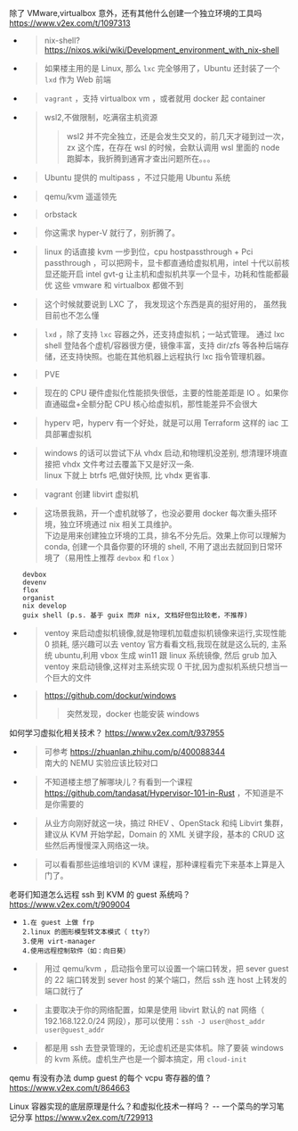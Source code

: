 
除了 VMware,virtualbox 意外，还有其他什么创建一个独立环境的工具吗 https://www.v2ex.com/t/1097313
- > nix-shell? https://nixos.wiki/wiki/Development_environment_with_nix-shell
- > 如果楼主用的是 Linux, 那么 `lxc` 完全够用了，Ubuntu 还封装了一个 `lxd` 作为 Web 前端
- > `vagrant` ，支持 virtualbox vm ，或者就用 docker 起 container
- > wsl2,不做限制，吃满宿主机资源
  >> wsl2 并不完全独立，还是会发生交叉的，前几天才碰到过一次，zx 这个库，在存在 wsl 的时候，会默认调用 wsl 里面的 node 跑脚本，我折腾到通宵才查出问题所在。。。
- > Ubuntu 提供的 multipass ，不过只能用 Ubuntu 系统
- > qemu/kvm 遥遥领先
- > orbstack
- > 你这需求 hyper-V 就行了，别折腾了。
- > linux 的话直接 kvm 一步到位，cpu hostpassthrough + Pci passthrough ，可以把网卡，显卡都直通给虚拟机用，intel 十代以前核显还能开启 intel gvt-g 让主机和虚拟机共享一个显卡，功耗和性能都最优 这些 vmware 和 virtualbox 都做不到
- > 这个时候就要说到 LXC 了， 我发现这个东西是真的挺好用的， 虽然我目前也不怎么懂
- > `lxd` ，除了支持 `lxc` 容器之外，还支持虚拟机；一站式管理。 通过 lxc shell 登陆各个虚机/容器很方便，镜像丰富，支持 dir/zfs 等各种后端存储，还支持快照。也能在其他机器上远程执行 lxc 指令管理机器。
- > PVE
- > 现在的 CPU 硬件虚拟化性能损失很低，主要的性能差距是 IO 。如果你直通磁盘+全额分配 CPU 核心给虚拟机，那性能差异不会很大
- > hyperv 吧，hyperv 有一个好处，就是可以用 Terraform 这样的 iac 工具部署虚拟机
- > windows 的话可以尝试下从 vhdx 启动,和物理机没差别, 想清理环境直接把 vhdx 文件考过去覆盖下又是好汉一条. <br> linux 下就上 btrfs 吧,做好快照, 比 vhdx 更省事.
- > vagrant 创建 libvirt 虚拟机
- > 这场景我熟，开一个虚机就够了，也没必要用 docker 每次重头搭环境，独立环境通过 nix 相关工具维护。 <br> 下边是用来创建独立环境的工具，排名不分先后。效果上你可以理解为 conda, 创建一个具备你要的环境的 shell, 不用了退出去就回到日常环境了（易用性上推荐 `devbox` 和 `flox` ）
  ```console
  devbox
  devenv
  flox
  organist
  nix develop
  guix shell (p.s. 基于 guix 而非 nix, 文档好但包比较老，不推荐)
  ```
- > ventoy 来启动虚拟机镜像,就是物理机加载虚拟机镜像来运行,实现性能 0 损耗, 感兴趣可以去 ventoy 官方看看文档,我现在就是这么玩的, 主系统 ubuntu,利用 vbox 生成 win11 跟 linux 系统镜像, 然后 grub 加入 ventoy 来启动镜像,这样对主系统实现 0 干扰,因为虚拟机系统只想当一个巨大的文件
- > https://github.com/dockur/windows
  >> 突然发现，docker 也能安装 windows

如何学习虚拟化相关技术？ https://www.v2ex.com/t/937955
- > 可参考 https://zhuanlan.zhihu.com/p/400088344 <br> 南大的 NEMU 实验应该比较对口
- > 不知道楼主想了解哪块儿？有看到一个课程 https://github.com/tandasat/Hypervisor-101-in-Rust ，不知道是不是你需要的
- > 从业方向刚好就这一块，搞过 RHEV 、OpenStack 和纯 Libvirt 集群，建议从 KVM 开始学起，Domain 的 XML 关键字段，基本的 CRUD 这些然后再慢慢深入网络这一块。
- > 可以看看那些运维培训的 KVM 课程，那种课程看完下来基本上算是入门了。

老哥们知道怎么远程 ssh 到 KVM 的 guest 系统吗？ https://www.v2ex.com/t/909004
- >
  ```
  1.在 guest 上做 frp
  2.linux 的图形模型转文本模式（ tty?）
  3.使用 virt-manager
  4.使用远程控制软件（如：向日葵）
  ```
- > 用过 qemu/kvm ，启动指令里可以设置一个端口转发，把 sever guest 的 22 端口转发到 sever host 的某个端口，然后 ssh 连 host 上转发的端口就行了
- > 主要取决于你的网络配置，如果是使用 libvirt 默认的 nat 网络（ 192.168.122.0/24 网段），那可以使用：`ssh -J user@host_addr user@guest_addr`
- > 都是用 ssh 去登录管理的，无论虚机还是实体机。除了要装 windows 的 kvm 系统。虚机生产也是一个脚本搞定，用 `cloud-init`

qemu 有没有办法 dump guest 的每个 vcpu 寄存器的值？ https://www.v2ex.com/t/864663

Linux 容器实现的底层原理是什么？和虚拟化技术一样吗？ -- 一个菜鸟的学习笔记分享 https://www.v2ex.com/t/729913
